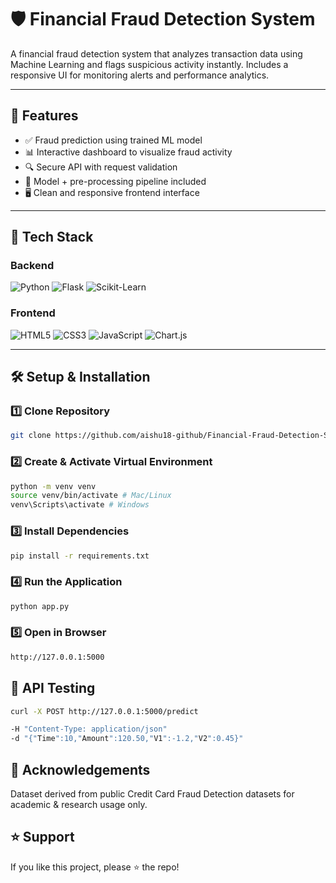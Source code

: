 # 🛡️ Financial Fraud Detection System

A financial fraud detection system that analyzes transaction data using Machine Learning and flags suspicious activity instantly. Includes a responsive UI for monitoring alerts and performance analytics.

---

## 🚀 Features
- ✅ Fraud prediction using trained ML model  
- 📊 Interactive dashboard to visualize fraud activity  
- 🔍 Secure API with request validation  
- 💾 Model + pre-processing pipeline included  
- 🖥️ Clean and responsive frontend interface  

---

## 🧰 Tech Stack

### **Backend**
![Python](https://img.shields.io/badge/Python-3.10+-blue)
![Flask](https://img.shields.io/badge/Flask-API-success)
![Scikit-Learn](https://img.shields.io/badge/Scikit--Learn-Model-orange)

### **Frontend**
![HTML5](https://img.shields.io/badge/HTML5-UI-yellow)
![CSS3](https://img.shields.io/badge/CSS3-Design-blue)
![JavaScript](https://img.shields.io/badge/JavaScript-ES6-yellow)
![Chart.js](https://img.shields.io/badge/Chart.js-Visualizations-pink)

---
## 🛠️ Setup & Installation
### 1️⃣ Clone Repository
```bash
git clone https://github.com/aishu18-github/Financial-Fraud-Detection-System.git
```
### 2️⃣ Create & Activate Virtual Environment
```bash
python -m venv venv
source venv/bin/activate # Mac/Linux
venv\Scripts\activate # Windows
```

### 3️⃣ Install Dependencies
```bash
pip install -r requirements.txt
```

### 4️⃣ Run the Application
```bash
python app.py
```


### 5️⃣ Open in Browser
```bash
http://127.0.0.1:5000
```

## 🧪 API Testing
```bash
curl -X POST http://127.0.0.1:5000/predict

-H "Content-Type: application/json"
-d "{"Time":10,"Amount":120.50,"V1":-1.2,"V2":0.45}"
```
## 🙌 Acknowledgements
Dataset derived from public Credit Card Fraud Detection datasets for academic & research usage only.

## ⭐ Support
If you like this project, please ⭐ the repo!
